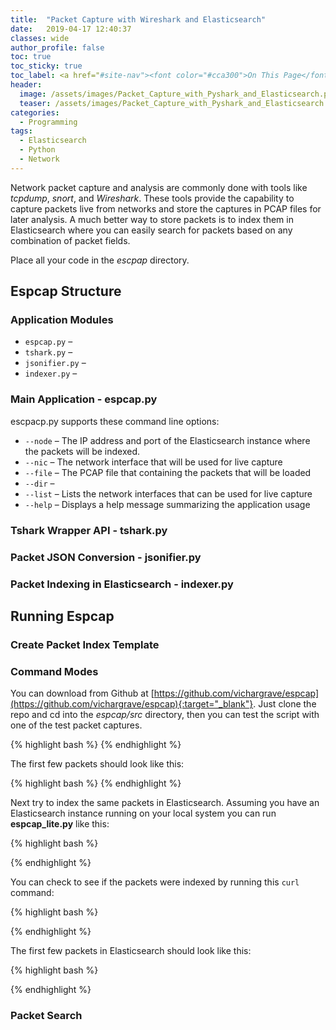 ```yaml
---
title:  "Packet Capture with Wireshark and Elasticsearch"
date:   2019-04-17 12:40:37
classes: wide
author_profile: false
toc: true
toc_sticky: true
toc_label: <a href="#site-nav"><font color="#cca300">On This Page</font></a>
header:
  image: /assets/images/Packet_Capture_with_Pyshark_and_Elasticsearch.png
  teaser: /assets/images/Packet_Capture_with_Pyshark_and_Elasticsearch.png
categories:
  - Programming
tags: 
  - Elasticsearch 
  - Python
  - Network
---
```


Network packet capture and analysis are commonly done with tools like *tcpdump*, *snort*, and *Wireshark*. These tools provide the capability to capture packets live from networks and store the captures in PCAP files for later analysis. A much better way to store packets is to index them in Elasticsearch where you can easily search for packets based on any combination of packet fields.


Place all your code in the *escpap* directory.

## Espcap Structure

### Application Modules

- `espcap.py` – 
- `tshark.py` – 
- `jsonifier.py` – 
- `indexer.py` – 

### Main Application - espcap.py

escpacp.py supports these command line options:

- `--node` – The IP address and port of the Elasticsearch instance where the packets will be indexed.
- `--nic` – The network interface that will be used for live capture
- `--file` – The PCAP file that containing the packets that will be loaded
- `--dir`  – 
- `--list` – Lists the network interfaces that can be used for live capture
- `--help` – Displays a help message summarizing the application usage

### Tshark  Wrapper API - tshark.py

### Packet JSON Conversion - jsonifier.py

### Packet Indexing in Elasticsearch - indexer.py

## Running Espcap

### Create Packet Index Template

### Command Modes
You can download from Github at [https://github.com/vichargrave/espcap](https://github.com/vichargrave/espcap){:target="_blank"}. Just clone the repo and cd into the *espcap/src* directory, then you can test the script with one of the test packet captures.

{% highlight bash %}
{% endhighlight %}

The first few packets should look like this:

{% highlight bash %}
{% endhighlight %}

Next try to index the same packets in Elasticsearch. Assuming you have an Elasticsearch instance running on  your local system you can run **espcap_lite.py** like this:

{% highlight bash %}

{% endhighlight %}

You can check to see if the packets were indexed by running this `curl` command:

{% highlight bash %}

{% endhighlight %}

The first few packets in Elasticsearch should look like this:

{% highlight bash %}

{% endhighlight %}

### Packet Search
